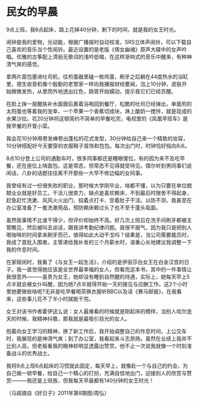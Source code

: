 # 民女的早晨

9点上班，我6点起床，路上花掉40分钟，剩下的时间，就是我的女王时光。 

闹钟是我的爱物，光动能，根据广播报时自动校准，SRS立体声闹铃，可以下载自己喜欢的音乐当个性闹铃。最近设置的是老版《倩女幽魂》原声大碟中的女声吟唱。优雅的古筝配上清丽无歌词的浅吟低唱，在这样渐响式的音乐中醒来，有种神清气爽的感觉。 

拿两片面包塞进吐司机，往煎蛋器里磕一枚鸡蛋，刷牙之后躺在44度热水的浴缸里，德生收音机像个殷勤的老管家一样向我播报财经要闻，泡上10分钟，皮肤开始微微发热，从里而外地透出红色，肠胃开始蠕动，提示我它们已经苏醒。 

在脸上抹一层醒肤补水面膜后裹着浴袍回到餐厅，松脆的吐司已经弹出，单面煎的太阳蛋也等着我的宠幸，一个苹果一个香蕉切成块，淋上酸奶一搅拌，就是现成的水果沙拉。花20分钟将这顿简约不简单的早餐吃完，电视里的《凤凰早班车》是我早餐的开胃小菜。 

我会花10分钟用卷发棒卷出蓬松的花式发型，30分钟给自己来一个精致的妆容，10分钟搭配好今天要穿的衣服鞋子首饰和包包。每次出门时，时钟恰好指向8点。 

8点10分登上公司的通勤车时，很多同事都还是睡眼惺忪，有的因为来不及吃早餐，还在座位上啃面包。这是常态，但常态不见得就受待见。偶尔听到男同事们说闲话，八卦的话题往往离不开那些一大早不修边幅的女同事。 

我曾经有过一份很失败的职业，那时候大学刚毕业，啥都不懂，以为只要在单位兢兢业业就是好员工。干活儿很卖力，缺点是喜欢赖床，不到最后时限舍不得起身，赶急赶忙洗漱、风风火火出门、掐着点打卡、空着肚子干活。以防不测，我甚至在办公室准备了一套洗漱用品，预防赖床赖过头了也不至于蓬头垢面。 

虽然我事情不比谁干得少，但评价却始终不高。好几次上班后在洗手间刷牙都被主管瞧见，然后被叫去谈话，跟我讲考勤纪律问题。我很不服气，因为我只是把别人喝咖啡的时间拿来刷牙而已，值得如此大动干戈吗？结果是，当公司需要裁员时，我成了首批入围者。主管递给我补发的三个月薪水时，语重心长地建议我调整一下我的作息时间。 

在家赋闲时，我看了《与女王一起生活》，介绍的是伊丽莎白女王在白金汉宫的日子。我一直觉得她应该是全世界最幸福的女人，但看完这本书，其中的一件事情让我很意外———虽贵为女王，她却没有睡到自然醒的待遇，实际上，她每天早上5点半就会被女仆叫醒，因为她7点半就得开始一天的接见与应酬工作。这2个小时里她要做些啥呢?无非是吃早餐喝茶换衣服听BBC以及读《赛马邮报》，在我看来，这些事儿花不了半小时就能干完。 

女王对该书作者霍伊这么说：女人最难看的时候就是刚起床的模样，当别人哈欠连天的时候，我精神抖擞，那我就是最吸引目光的女人。 

抱着向女王学习的精神，换了新工作后，我开始调整自己的作息时间，上公交车时，我展现的是神清气爽；到了办公室，我看起来斗志昂扬。虽然在业绩上我并不比别人高，但老板看我的眼神却明显透露出赞赏。他不止一次说我就像一个时刻准备战斗的优秀战士。 

我将9点上班6点起床的习惯就此固定，每天早上，就像赴一个与自己的约会，为自己做一顿早餐，给自己一个精心的打扮，充满自信地出门，迎接别人的欣赏与赞赏———我还是上班族，但我每天早晨都有140分钟的女王时光！ 

（马超摘自《好日子》2011年第8期图/周弘）